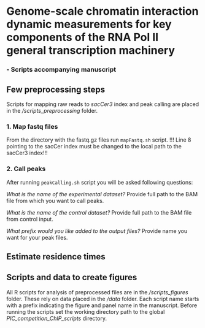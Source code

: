 # Genome-scale chromatin interaction dynamic measurements for key components of the RNA Pol II general transcription machinery

### - Scripts accompanying manuscript

## Few preprocessing steps

Scripts for mapping raw reads to *sacCer3* index and peak calling are placed in the */scripts_preprocessing* folder.
### 1. Map fastq files
From the directory with the fastq.gz files run `mapFastq.sh` script. !!! Line 8 pointing to the sacCer
index must be changed to the local path to the sacCer3 index!!!

### 2. Call peaks

After running `peakCalling.sh` script you will be asked following questions:

*What is the name of the experimental dataset?*
Provide full path to the BAM file from which you want to call peaks.

*What is the name of the control dataset?*
Provide full path to the BAM file from control input.

*What prefix would you like added to the output files?*
Provide name you want for your peak files.

## Estimate residence times

## Scripts and data to create figures

All R scripts for analysis of preprocessed files are in the */scripts_figures* folder. These rely on data placed in the */data* folder. Each script name starts with a prefix indicating the figure and panel name in the manuscript. Before running the scripts set the working directory path to the global *PIC_competition_ChIP_scripts* directory.
